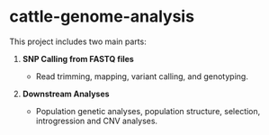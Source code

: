 # cattle-genome-analysis
This project includes two main parts:

1. **SNP Calling from FASTQ files**  
   - Read trimming, mapping, variant calling, and genotyping.

2. **Downstream Analyses**  
   - Population genetic analyses, population structure, selection, introgression and CNV analyses.
